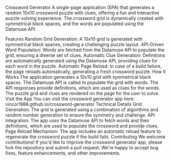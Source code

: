 Crossword Generator
A single-page application (SPA) that generates a random 10x10 crossword puzzle with clues, offering a fun and interactive puzzle-solving experience. The crossword grid is dynamically created with symmetrical black spaces, and the words are populated using the Datamuse API.

Features
Random Grid Generation: A 10x10 grid is generated with symmetrical black spaces, creating a challenging puzzle layout.
API-Driven Word Population: Words are fetched from the Datamuse API to populate the grid, ensuring a diverse set of clues.
Automatic Clue Generation: Definitions are automatically generated using the Datamuse API, providing clues for each word in the puzzle.
Automatic Page Reload: In case of a build failure, the page reloads automatically, generating a fresh crossword puzzle.
How It Works
The application generates a 10x10 grid with symmetrical black spaces.
The Datamuse API is called to populate the grid with words.
The API responses provide definitions, which are used as clues for the words.
The puzzle grid and clues are rendered on the page for the user to solve.
Visit the App
You can visit the crossword generator app here:
vincor1986.github.io/crossword-generator
Technical Details
Grid Generation: The grid is generated using a combination of algorithms and random number generation to ensure the symmetry and challenge.
API Integration: The app uses the Datamuse API to fetch words and their definitions, which are used to populate the crossword and provide clues.
Page Reload Mechanism: The app includes an automatic reload feature to regenerate the crossword puzzle if the build fails.
Contributing
We welcome contributions! If you'd like to improve the crossword generator app, please fork the repository and submit a pull request. We're happy to accept bug fixes, feature enhancements, and other improvements.

